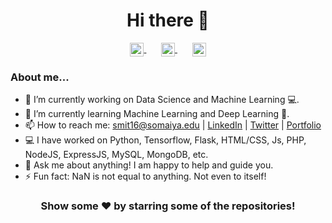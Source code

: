 <h1 align="center">Hi there 👋<br></h1>
  <p align="center">
      <a href="https://twitter.com/Smitsms16">
        <img align="center" alt="Smit's Twitter" width="22px" src="https://cdn.jsdelivr.net/npm/simple-icons@v3/icons/twitter.svg" />
      </a>&nbsp;&nbsp;&nbsp;&nbsp;&nbsp;
      <a href="https://linkedin.com/in/smit-m-shah">
        <img align="center" alt="Smit's Linkdein" width="22px" src="https://cdn.jsdelivr.net/npm/simple-icons@v3/icons/linkedin.svg"/>
      </a>&nbsp;&nbsp;&nbsp;&nbsp;&nbsp;
      <a href="https://github.com/smit-sms">
        <img align="center" alt="Smit's Github" width="22px" src="https://cdn.jsdelivr.net/npm/simple-icons@v3/icons/github.svg" />
      </a>
 	</p>
  
### About me...

- 🔭 I’m currently working on Data Science and Machine Learning 💻.
- 🌱 I’m currently learning Machine Learning and Deep Learning 🚀.
- 📫 How to reach me: [smit16@somaiya.edu](mailto:smit16@somaiya.edu) | [LinkedIn](https://linkedin.com/in/smit-m-shah) | [Twitter](https://twitter.com/Smitsms16) | [Portfolio](https://smit-shah.vercel.app/)
- 💻 I have worked on Python, Tensorflow, Flask, HTML/CSS, Js, PHP, NodeJS, ExpressJS, MySQL, MongoDB, etc.
- 💬 Ask me about anything! I am happy to help and guide you.
- ⚡ Fun fact: NaN is not equal to anything. Not even to itself!

<h3 align="center">Show some ❤️ by starring some of the repositories!</h3>
